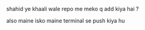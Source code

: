 shahid ye khaali wale repo me meko q add kiya hai ?

also maine isko maine terminal se push kiya hu 

